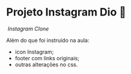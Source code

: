 # Projeto Instagram Dio :camera_flash:

<i> Instagram Clone </i>

Além do que foi instruído na aula:

- icon Instagram;
- footer com links originais;
- outras alterações no css.


